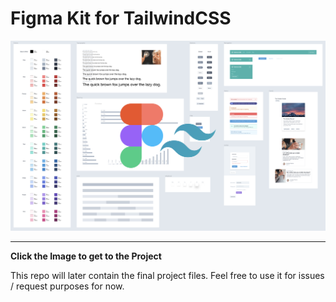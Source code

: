 # Figma Kit for TailwindCSS

<p align="center">
<a href='https://www.figma.com/file/GfrN3sUCM9gZYT6l5BLmG2/TailwindCSS-Figma?node-id=0%3A1'>
<img height="auto" width="auto" src="screen.png" />
</a>
</p>

<hr>

**Click the Image to get to the Project**

This repo will later contain the final project files. Feel free to use it for issues / request purposes for now.
